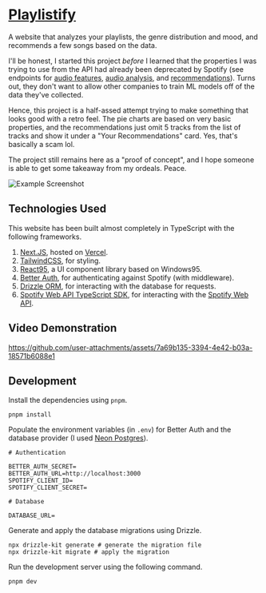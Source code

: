 # [Playlistify](https://playlistify.abhigyantrips.dev)

A website that analyzes your playlists, the genre distribution and mood, and recommends a few songs based on the data.

I'll be honest, I started this project _before_ I learned that the properties I was trying to use from the API had already been deprecated by Spotify (see endpoints for [audio features](https://developer.spotify.com/documentation/web-api/reference/get-audio-features), [audio analysis](https://developer.spotify.com/documentation/web-api/reference/get-audio-analysis), and [recommendations](https://developer.spotify.com/documentation/web-api/reference/get-recommendations)). Turns out, they don't want to allow other companies to train ML models off of the data they've collected.

Hence, this project is a half-assed attempt trying to make something that looks good with a retro feel. The pie charts are based on very basic properties, and the recommendations just omit 5 tracks from the list of tracks and show it under a "Your Recommendations" card. Yes, that's basically a scam lol.

The project still remains here as a "proof of concept", and I hope someone is able to get some takeaway from my ordeals. Peace.

![Example Screenshot](https://github.com/user-attachments/assets/99fc9576-acd1-48ab-b504-cc5364e95248)

## Technologies Used

This website has been built almost completely in TypeScript with the following frameworks.

1. [Next.JS](https://nextjs.org), hosted on [Vercel](https://vercel.com/home).
2. [TailwindCSS](https://tailwindcss.com), for styling.
3. [React95](https://react95.github.io/React95/?path=/story/all--all), a UI component library based on Windows95.
4. [Better Auth](https://www.better-auth.com/), for authenticating against Spotify (with middleware).
5. [Drizzle ORM](https://orm.drizzle.team/), for interacting with the database for requests.
6. [Spotify Web API TypeScript SDK](https://github.com/spotify/spotify-web-api-ts-sdk/), for interacting with the [Spotify Web API](https://developer.spotify.com/documentation/web-api).

## Video Demonstration

https://github.com/user-attachments/assets/7a69b135-3394-4e42-b03a-18571b6088e1

## Development

Install the dependencies using `pnpm`.

```console
pnpm install
```

Populate the environment variables (in `.env`) for Better Auth and the database provider (I used [Neon Postgres](https://neon.tech/)).

```env
# Authentication

BETTER_AUTH_SECRET=
BETTER_AUTH_URL=http://localhost:3000
SPOTIFY_CLIENT_ID=
SPOTIFY_CLIENT_SECRET=

# Database

DATABASE_URL=
```

Generate and apply the database migrations using Drizzle.

```console
npx drizzle-kit generate # generate the migration file
npx drizzle-kit migrate # apply the migration
```

Run the development server using the following command.

```console
pnpm dev
```
